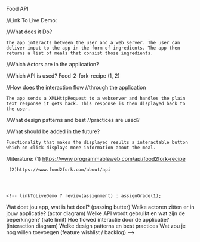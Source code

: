 Food API

//Link To Live Demo:


//What does it Do?

    The app interacts between the user and a web server. The user can deliver input to the app in the form of ingredients. The app then returns a list of meals that consist those ingredients.

    

//Which Actors are in the application?


//Which API is used?
    Food-2-fork-recipe (1, 2)


//How does the interaction flow //through the application

    The app sends a XMLHttpRequest to a webserver and handles the plain text response it gets back. This response is then displayed back to the user.

//What design patterns and best //practices are used?



//What should be added in the future?

    Functionality that makes the displayed results a interactable button which on click displays more information about the meal. 

//literature:
     (1)    https://www.programmableweb.com/api/food2fork-recipe

     (2)https://www.food2fork.com/about/api


    

    <!-- linkToLiveDemo ? review(assignment) : assignGrade(1);
Wat doet jou app, wat is het doel? (passing butter)
Welke actoren zitten er in jouw applicatie? (actor diagram)
Welke API wordt gebruikt en wat zijn de beperkingen? (rate limit)
Hoe flowed interactie door de applicatie? (interaction diagram)
Welke design patterns en best practices
Wat zou je nog willen toevoegen (feature wishlist / backlog) -->